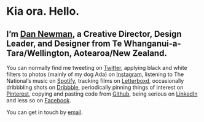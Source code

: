 # Kia ora. Hello.
## I’m [Dan Newman](https://dan.newman.is), a Creative Director, Design Leader, and Designer from Te Whanganui-a-Tara/Wellington, Aotearoa/New Zealand.

You can normally find me tweeting on [Twitter](https://www.twitter.com/danserif), applying black and white filters to photos (mainly of my dog Ada) on [Instagram](https://www.instagram.com/danserif), listening to The National’s music on [Spotify](https://open.spotify.com/user/danserif), tracking films on [Letterboxd](https://www.letterboxd.com/danserif), occasionally dribbbling shots on [Dribbble](https://www.dribbble.com/danserif), periodically pinning things of interest on [Pinterest](https://www.pinterest.com/danserif), copying and pasting code from [Github](https://www.github.com/danserif), being serious on [LinkedIn](https://www.linkedin.com/in/danserif) and less so on [Facebook](https://www.facebook.com/danserif).

You can get in touch by [email](mailto:dan@newman.is).

